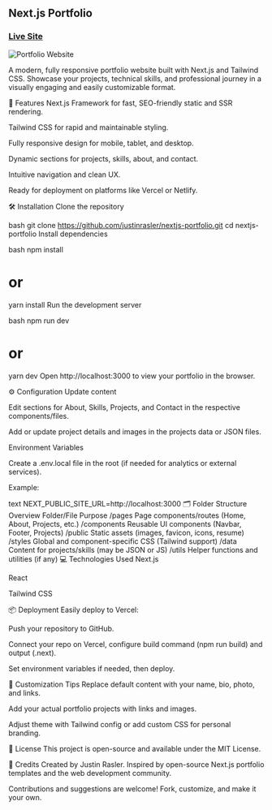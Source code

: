 ## Next.js Portfolio

### [Live Site](https://jsmasterypro.com)

![Portfolio Website](https://i.ibb.co/WgPMpts/image.png)


A modern, fully responsive portfolio website built with Next.js and Tailwind CSS. Showcase your projects, technical skills, and professional journey in a visually engaging and easily customizable format.

🚀 Features
Next.js Framework for fast, SEO-friendly static and SSR rendering.

Tailwind CSS for rapid and maintainable styling.

Fully responsive design for mobile, tablet, and desktop.

Dynamic sections for projects, skills, about, and contact.

Intuitive navigation and clean UX.

Ready for deployment on platforms like Vercel or Netlify.

🛠️ Installation
Clone the repository

bash
git clone https://github.com/justinrasler/nextjs-portfolio.git
cd nextjs-portfolio
Install dependencies

bash
npm install
# or
yarn install
Run the development server

bash
npm run dev
# or
yarn dev
Open http://localhost:3000 to view your portfolio in the browser.

⚙️ Configuration
Update content

Edit sections for About, Skills, Projects, and Contact in the respective components/files.

Add or update project details and images in the projects data or JSON files.

Environment Variables

Create a .env.local file in the root (if needed for analytics or external services).

Example:

text
NEXT_PUBLIC_SITE_URL=http://localhost:3000
🗂️ Folder Structure Overview
Folder/File	Purpose
/pages	Page components/routes (Home, About, Projects, etc.)
/components	Reusable UI components (Navbar, Footer, Projects)
/public	Static assets (images, favicon, icons, resume)
/styles	Global and component-specific CSS (Tailwind support)
/data	Content for projects/skills (may be JSON or JS)
/utils	Helper functions and utilities (if any)
💻 Technologies Used
Next.js

React

Tailwind CSS

📦 Deployment
Easily deploy to Vercel:

Push your repository to GitHub.

Connect your repo on Vercel, configure build command (npm run build) and output (.next).

Set environment variables if needed, then deploy.

🚧 Customization Tips
Replace default content with your name, bio, photo, and links.

Add your actual portfolio projects with links and images.

Adjust theme with Tailwind config or add custom CSS for personal branding.

📄 License
This project is open-source and available under the MIT License.

🙌 Credits
Created by Justin Rasler.
Inspired by open-source Next.js portfolio templates and the web development community.

Contributions and suggestions are welcome! Fork, customize, and make it your own.


